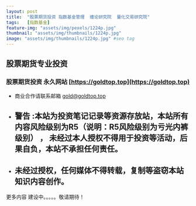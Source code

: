 ```yaml
---
layout: post
title:  "股票期货投资 指数基金管理  缠论研究院  量化交易研究院"
tags:	[指数基金]
feature-img: "assets/img/pexels/1224p.jpg"
thumbnail: "assets/img/thumbnails/1224p.jpg"
image: "assets/img/thumbnails/1224p.jpg" #seo tag
---
```


## 股票期货专业投资


### 股票期货投资  永久网站 [https://goldtop.top](https://goldtop.top)

* 商业合作请联系邮箱 gold@goldtop.top   

* ## 警告  :本站为投资笔记记录等资源存放站，本站所有内容风险级别为R5（说明：R5风险级别为亏光内裤级别） ， 未经过本人授权不得用于投资等活动，后果自负，本站不承担任何责任。
* ## 未经过授权，任何媒体不得转载，复制等盗窃本站知识内容创作。




更多内容 建设中。。。。。敬请期待！
